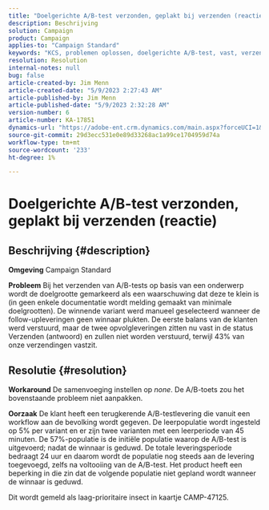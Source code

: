 ```yaml
---
title: "Doelgerichte A/B-test verzonden, geplakt bij verzenden (reactie)"
description: Beschrijving
solution: Campaign
product: Campaign
applies-to: "Campaign Standard"
keywords: "KCS, problemen oplossen, doelgerichte A/B-test, vast, verzenden, beantwoorden, Adobe Campaign Standard, ACS"
resolution: Resolution
internal-notes: null
bug: false
article-created-by: Jim Menn
article-created-date: "5/9/2023 2:27:43 AM"
article-published-by: Jim Menn
article-published-date: "5/9/2023 2:32:28 AM"
version-number: 6
article-number: KA-17851
dynamics-url: "https://adobe-ent.crm.dynamics.com/main.aspx?forceUCI=1&pagetype=entityrecord&etn=knowledgearticle&id=b483a80e-11ee-ed11-8849-6045bd006c82"
source-git-commit: 29d3ecc531e0e89d33268ac1a99ce1704959d74a
workflow-type: tm+mt
source-wordcount: '233'
ht-degree: 1%

---
```


# Doelgerichte A/B-test verzonden, geplakt bij verzenden (reactie)

## Beschrijving {#description}


<b>Omgeving</b>
Campaign Standard

<b>Probleem</b>
Bij het verzenden van A/B-tests op basis van een onderwerp wordt de doelgrootte gemarkeerd als een waarschuwing dat deze te klein is (in geen enkele documentatie wordt melding gemaakt van minimale doelgrootten).
De winnende variant werd manueel geselecteerd wanneer de follow-upleveringen geen winnaar plukten.
De eerste balans van de klanten werd verstuurd, maar de twee opvolgleveringen zitten nu vast in de status Verzenden (antwoord) en zullen niet worden verstuurd, terwijl 43% van onze verzendingen vastzit.


## Resolutie {#resolution}


<b>Workaround</b>
De samenvoeging instellen op *none*.
De A/B-toets zou het bovenstaande probleem niet aanpakken.

<b>Oorzaak</b>
De klant heeft een terugkerende A/B-testlevering die vanuit een workflow aan de bevolking wordt gegeven.
De leerpopulatie wordt ingesteld op 5% per variant en er zijn twee varianten met een leerperiode van 45 minuten.
De 57%-populatie is de initiële populatie waarop de A/B-test is uitgevoerd; nadat de winnaar is geduwd.
De totale leveringsperiode bedraagt 24 uur en daarom wordt de populatie nog steeds aan de levering toegevoegd, zelfs na voltooiing van de A/B-test.
Het product heeft een beperking in die zin dat de volgende populatie niet gepland wordt wanneer de winnaar is geduwd.

Dit wordt gemeld als laag-prioritaire insect in kaartje CAMP-47125.
